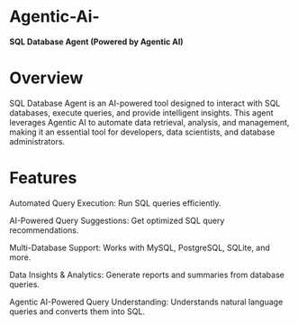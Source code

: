 # Agentic-Ai-

**SQL Database Agent (Powered by Agentic AI)**

# Overview

SQL Database Agent is an AI-powered tool designed to interact with SQL databases, execute queries, and provide intelligent insights. This agent leverages Agentic AI to automate data retrieval, analysis, and management, making it an essential tool for developers, data scientists, and database administrators.


# Features

Automated Query Execution: Run SQL queries efficiently.

AI-Powered Query Suggestions: Get optimized SQL query recommendations.

Multi-Database Support: Works with MySQL, PostgreSQL, SQLite, and more.

Data Insights & Analytics: Generate reports and summaries from database queries.

Agentic AI-Powered Query Understanding: Understands natural language queries and converts them into SQL.
